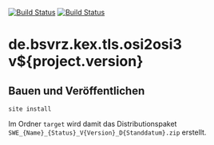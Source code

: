 [![Build Status](https://travis-ci.org/datenverteiler/de.bsvrz.kex.tls.osi2osi3.svg?branch=master)](https://travis-ci.org/datenverteiler/de.bsvrz.kex.tls.osi2osi3)
[![Build Status](https://api.bintray.com/packages/datenverteiler/maven/de.bsvrz.kex.tls.osi2osi3/images/download.svg)](https://bintray.com/datenverteiler/maven/de.bsvrz.kex.tls.osi2osi3)

de.bsvrz.kex.tls.osi2osi3 v${project.version}
================================


Bauen und Veröffentlichen
-------------------------

    site install

Im Ordner `target` wird damit das Distributionspaket
`SWE_{Name}_{Status}_V{Version}_D{Standdatum}.zip` erstellt.
